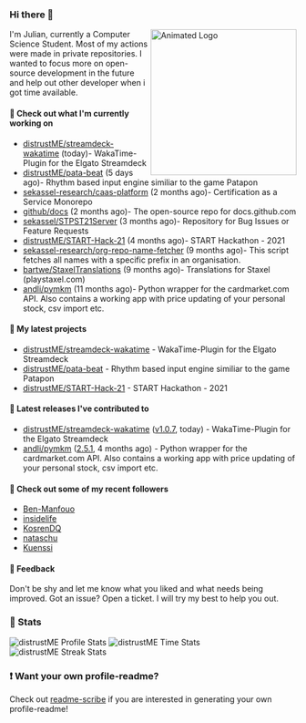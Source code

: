 ### Hi there 👋

<img align="right" src="https://github.com/distrustME/distrustME/blob/master/assets/animated-logo.gif" alt="Animated Logo" width="256" height="256" />
I'm Julian, currently a Computer Science Student. Most of my actions were made in private repositories.
I wanted to focus more on open-source development in the future and help out other developer when i got time available.

#### 👷 Check out what I'm currently working on

- [distrustME/streamdeck-wakatime](https://github.com/distrustME/streamdeck-wakatime) (today)- WakaTime-Plugin for the Elgato Streamdeck 
- [distrustME/pata-beat](https://github.com/distrustME/pata-beat) (5 days ago)- Rhythm based input engine similiar to the game Patapon
- [sekassel-research/caas-platform](https://github.com/sekassel-research/caas-platform) (2 months ago)- Certification as a Service Monorepo
- [github/docs](https://github.com/github/docs) (2 months ago)- The open-source repo for docs.github.com
- [sekassel/STPST21Server](https://github.com/sekassel/STPST21Server) (3 months ago)- Repository for Bug Issues or Feature Requests
- [distrustME/START-Hack-21](https://github.com/distrustME/START-Hack-21) (4 months ago)- START Hackathon - 2021
- [sekassel-research/org-repo-name-fetcher](https://github.com/sekassel-research/org-repo-name-fetcher) (9 months ago)- This script fetches all names with a specific prefix in an organisation.
- [bartwe/StaxelTranslations](https://github.com/bartwe/StaxelTranslations) (9 months ago)- Translations for Staxel (playstaxel.com)
- [andli/pymkm](https://github.com/andli/pymkm) (11 months ago)- Python wrapper for the cardmarket.com API. Also contains a working app with price updating of your personal stock, csv import etc.

#### 🌱 My latest projects

- [distrustME/streamdeck-wakatime](https://github.com/distrustME/streamdeck-wakatime) - WakaTime-Plugin for the Elgato Streamdeck 
- [distrustME/pata-beat](https://github.com/distrustME/pata-beat) - Rhythm based input engine similiar to the game Patapon
- [distrustME/START-Hack-21](https://github.com/distrustME/START-Hack-21) - START Hackathon - 2021

#### 🔭 Latest releases I've contributed to

- [distrustME/streamdeck-wakatime](https://github.com/distrustME/streamdeck-wakatime) ([v1.0.7](https://github.com/distrustME/streamdeck-wakatime/releases/tag/v1.0.7), today) - WakaTime-Plugin for the Elgato Streamdeck 
- [andli/pymkm](https://github.com/andli/pymkm) ([2.5.1](https://github.com/andli/pymkm/releases/tag/2.5.1), 4 months ago) - Python wrapper for the cardmarket.com API. Also contains a working app with price updating of your personal stock, csv import etc.

#### 👯 Check out some of my recent followers

- [Ben-Manfouo](https://github.com/Ben-Manfouo)
- [insidelife](https://github.com/insidelife)
- [KosrenDQ](https://github.com/KosrenDQ)
- [nataschu](https://github.com/nataschu)
- [Kuenssi](https://github.com/Kuenssi)

#### 💬 Feedback
Don't be shy and let me know what you liked and what needs being improved. 
Got an issue? Open a ticket. I will try my best to help you out.

### 🔅 Stats
![distrustME Profile Stats](https://github-readme-stats.vercel.app/api?username=distrustME&show_icons=true&theme=dark&count_private=true&icon_color=0075ff&include_all_commits=true&custom_title=distrustME%27s+GitHub+Stats)
![distrustME Time Stats](https://github-readme-stats.vercel.app/api/wakatime?username=distrustME&theme=dark&layout=compact&langs_count=10)
![distrustME Streak Stats](http://github-readme-streak-stats.herokuapp.com?user=distrustME&theme=dark)

### ❗ Want your own profile-readme?
Check out [readme-scribe](https://github.com/muesli/readme-scribe) if you are interested in generating your own profile-readme!
